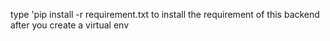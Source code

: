 type 
'pip install -r requirement.txt 
to install the requirement of this backend after you create a virtual env 
